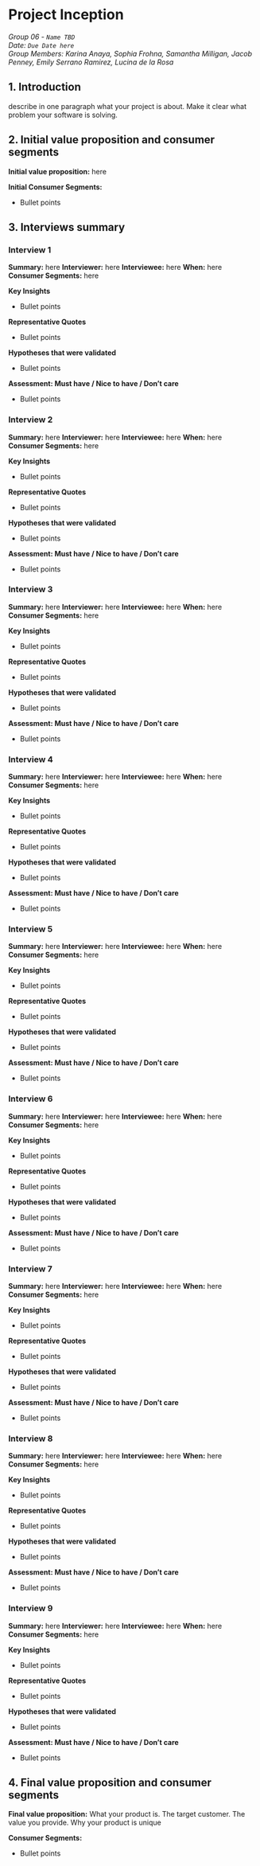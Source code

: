 # Project Inception

*Group 06 - `Name TBD`\
Date: `Due Date here`\
Group Members: Karina Anaya, Sophia Frohna, Samantha Milligan, Jacob Penney, Emily Serrano Ramirez, Lucina de la Rosa*

## 1. Introduction
describe in one paragraph what your project is about. Make it clear what problem your software is solving.

## 2. Initial value proposition and consumer segments
**Initial value proposition:** here

**Initial Consumer Segments:**
* Bullet points

## 3. Interviews summary

### Interview 1
**Summary:** here
**Interviewer:** here
**Interviewee:** here
**When:** here
**Consumer Segments:** here

**Key Insights**
* Bullet points

**Representative Quotes**
* Bullet points

**Hypotheses that were validated**
* Bullet points

**Assessment: Must have / Nice to have / Don’t care**
* Bullet points

### Interview 2
**Summary:** here
**Interviewer:** here
**Interviewee:** here
**When:** here
**Consumer Segments:** here

**Key Insights**
* Bullet points

**Representative Quotes**
* Bullet points

**Hypotheses that were validated**
* Bullet points

**Assessment: Must have / Nice to have / Don’t care**
* Bullet points

### Interview 3
**Summary:** here
**Interviewer:** here
**Interviewee:** here
**When:** here
**Consumer Segments:** here

**Key Insights**
* Bullet points

**Representative Quotes**
* Bullet points

**Hypotheses that were validated**
* Bullet points

**Assessment: Must have / Nice to have / Don’t care**
* Bullet points

### Interview 4
**Summary:** here
**Interviewer:** here
**Interviewee:** here
**When:** here
**Consumer Segments:** here

**Key Insights**
* Bullet points

**Representative Quotes**
* Bullet points

**Hypotheses that were validated**
* Bullet points

**Assessment: Must have / Nice to have / Don’t care**
* Bullet points

### Interview 5
**Summary:** here
**Interviewer:** here
**Interviewee:** here
**When:** here
**Consumer Segments:** here

**Key Insights**
* Bullet points

**Representative Quotes**
* Bullet points

**Hypotheses that were validated**
* Bullet points

**Assessment: Must have / Nice to have / Don’t care**
* Bullet points

### Interview 6
**Summary:** here
**Interviewer:** here
**Interviewee:** here
**When:** here
**Consumer Segments:** here

**Key Insights**
* Bullet points

**Representative Quotes**
* Bullet points

**Hypotheses that were validated**
* Bullet points

**Assessment: Must have / Nice to have / Don’t care**
* Bullet points

### Interview 7
**Summary:** here
**Interviewer:** here
**Interviewee:** here
**When:** here
**Consumer Segments:** here

**Key Insights**
* Bullet points

**Representative Quotes**
* Bullet points

**Hypotheses that were validated**
* Bullet points

**Assessment: Must have / Nice to have / Don’t care**
* Bullet points

### Interview 8
**Summary:** here
**Interviewer:** here
**Interviewee:** here
**When:** here
**Consumer Segments:** here

**Key Insights**
* Bullet points

**Representative Quotes**
* Bullet points

**Hypotheses that were validated**
* Bullet points

**Assessment: Must have / Nice to have / Don’t care**
* Bullet points

### Interview 9
**Summary:** here
**Interviewer:** here
**Interviewee:** here
**When:** here
**Consumer Segments:** here

**Key Insights**
* Bullet points

**Representative Quotes**
* Bullet points

**Hypotheses that were validated**
* Bullet points

**Assessment: Must have / Nice to have / Don’t care**
* Bullet points


## 4. Final value proposition and consumer segments
**Final value proposition:** What your product is. The target customer. The value you provide. Why your product is unique

**Consumer Segments:**
* Bullet points
